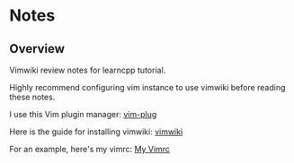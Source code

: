 # Notes

## Overview
Vimwiki review notes for learncpp tutorial. <br>

Highly recommend configuring vim instance to use vimwiki before reading these notes. <br>

I use this Vim plugin manager:
[vim-plug](https://github.com/junegunn/vim-plug)

Here is the guide for installing vimwiki:
[vimwiki](https://github.com/vimwiki/vimwiki#installation)

For an example, here's my vimrc:
[My Vimrc](https://github.com/ngrogg/dotfiles/blob/main/.vimrc)
